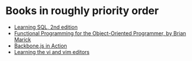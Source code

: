 Books in roughly priority order
===============================
 * [Learning SQL, 2nd edition](http://shop.oreilly.com/product/9780596520847.do)
 * [Functional Programming for the Object-Oriented Programmer, by Brian Marick](https://leanpub.com/fp-oo)
 * [Backbone.js in Action](http://www.manning.com/breed/)
 * [Learning the vi and vim editors](http://shop.oreilly.com/product/9780596529833.do)
